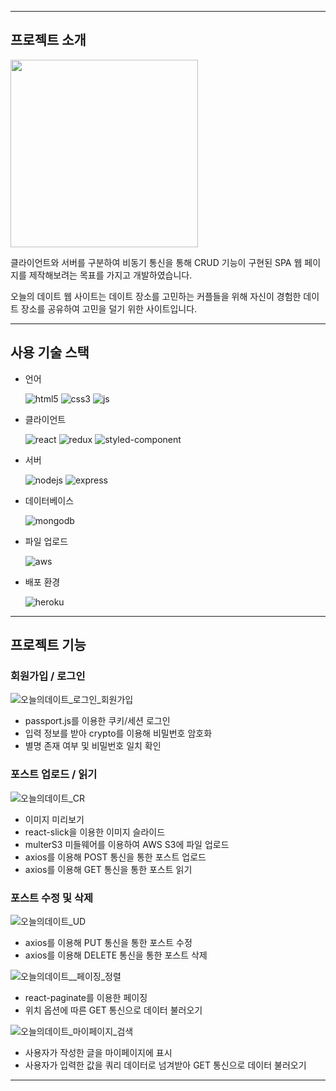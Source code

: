 ***

## 프로젝트 소개

<img src="https://user-images.githubusercontent.com/75672249/128997070-d3020bc6-ee46-4fb3-a9c5-5f2ad349eeb9.png" width="300px" />

클라이언트와 서버를 구분하여 비동기 통신을 통해 CRUD 기능이 구현된 SPA 웹 페이지를 제작해보려는 목표를 가지고 개발하였습니다.

오늘의 데이트 웹 사이트는 데이트 장소를 고민하는 커플들을 위해 자신이 경험한 데이트 장소를 공유하여 고민을 덜기 위한 사이트입니다.

***

## 사용 기술 스택
- 언어
 
  ![html5](https://img.shields.io/badge/HTML5-E34F26?style=for-the-badge&logo=html5&logoColor=white)
  ![css3](https://img.shields.io/badge/CSS3-1572B6?style=for-the-badge&logo=css3&logoColor=white)
  ![js](https://img.shields.io/badge/JavaScript-F7DF1E?style=for-the-badge&logo=javascript&logoColor=black)

- 클라이언트  
  
  ![react](https://img.shields.io/badge/react-%2320232a.svg?style=for-the-badge&logo=react&logoColor=%2361DAFB)
  ![redux](https://img.shields.io/badge/redux-%23593d88.svg?style=for-the-badge&logo=redux&logoColor=white)
  ![styled-component](https://img.shields.io/badge/styled--components-DB7093?style=for-the-badge&logo=styled-components&logoColor=white)

- 서버  

  ![nodejs](https://img.shields.io/badge/Node.js-43853D?style=for-the-badge&logo=node.js&logoColor=white)
  ![express](https://img.shields.io/badge/Express.js-000000?style=for-the-badge&logo=express&logoColor=white)  
  
- 데이터베이스

  ![mongodb](https://img.shields.io/badge/MongoDB-4EA94B?style=for-the-badge&logo=mongodb&logoColor=white)

- 파일 업로드
  
  ![aws](https://img.shields.io/badge/Amazon_AWS-232F3E?style=for-the-badge&logo=amazon-aws&logoColor=white)

- 배포 환경

  ![heroku](https://img.shields.io/badge/Heroku-430098?style=for-the-badge&logo=heroku&logoColor=white)
  
***

## 프로젝트 기능

### 회원가입 / 로그인

![오늘의데이트_로그인_회원가입](https://user-images.githubusercontent.com/75672249/129146366-8f84cefc-bb87-4ecd-ab51-3cefd1e8df76.gif)

- passport.js를 이용한 쿠키/세션 로그인
- 입력 정보를 받아 crypto를 이용해 비밀번호 암호화
- 별명 존재 여부 및 비밀번호 일치 확인

### 포스트 업로드 / 읽기

![오늘의데이트_CR](https://user-images.githubusercontent.com/75672249/129146361-8196e146-fe4c-46ce-a631-5a6d43d7b779.gif)

- 이미지 미리보기
- react-slick을 이용한 이미지 슬라이드
- multerS3 미들웨어를 이용하여 AWS S3에 파일 업로드
- axios를 이용해 POST 통신을 통한 포스트 업로드
- axios를 이용해 GET 통신을 통한 포스트 읽기

### 포스트 수정 및 삭제

![오늘의데이트_UD](https://user-images.githubusercontent.com/75672249/129146363-2f3ebf2b-9f8f-4077-9531-d11ca38dcdc1.gif)

- axios를 이용해 PUT 통신을 통한 포스트 수정
- axios를 이용해 DELETE 통신을 통한 포스트 삭제

![오늘의데이트__페이징_정렬](https://user-images.githubusercontent.com/75672249/129146355-efbdb3df-fe23-4bef-84b1-c367c7fd58bf.gif)

- react-paginate를 이용한 페이징
- 위치 옵션에 따른 GET 통신으로 데이터 불러오기

![오늘의데이트_마이페이지_검색](https://user-images.githubusercontent.com/75672249/129146367-11fc0d56-2527-435f-aca9-e5f40d415e65.gif)

- 사용자가 작성한 글을 마이페이지에 표시
- 사용자가 입력한 값을 쿼리 데이터로 넘겨받아 GET 통신으로 데이터 불러오기

***
